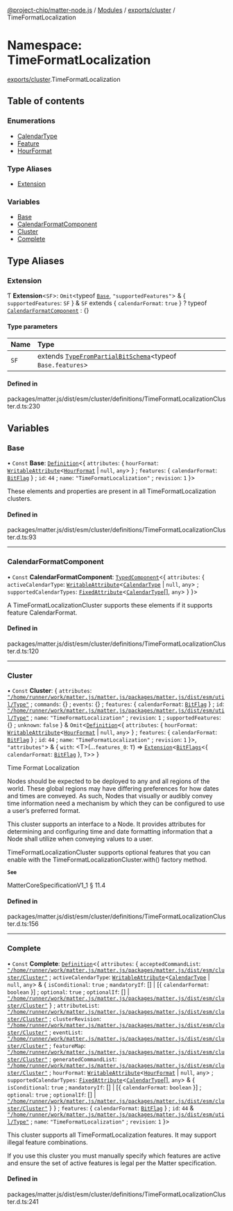 [@project-chip/matter-node.js](../README.md) / [Modules](../modules.md) / [exports/cluster](exports_cluster.md) / TimeFormatLocalization

# Namespace: TimeFormatLocalization

[exports/cluster](exports_cluster.md).TimeFormatLocalization

## Table of contents

### Enumerations

- [CalendarType](../enums/exports_cluster.TimeFormatLocalization.CalendarType.md)
- [Feature](../enums/exports_cluster.TimeFormatLocalization.Feature.md)
- [HourFormat](../enums/exports_cluster.TimeFormatLocalization.HourFormat.md)

### Type Aliases

- [Extension](exports_cluster.TimeFormatLocalization.md#extension)

### Variables

- [Base](exports_cluster.TimeFormatLocalization.md#base)
- [CalendarFormatComponent](exports_cluster.TimeFormatLocalization.md#calendarformatcomponent)
- [Cluster](exports_cluster.TimeFormatLocalization.md#cluster)
- [Complete](exports_cluster.TimeFormatLocalization.md#complete)

## Type Aliases

### Extension

Ƭ **Extension**\<`SF`\>: `Omit`\<typeof [`Base`](exports_cluster.TimeFormatLocalization.md#base), ``"supportedFeatures"``\> & \{ `supportedFeatures`: `SF`  } & `SF` extends \{ `calendarFormat`: ``true``  } ? typeof [`CalendarFormatComponent`](exports_cluster.TimeFormatLocalization.md#calendarformatcomponent) : {}

#### Type parameters

| Name | Type |
| :------ | :------ |
| `SF` | extends [`TypeFromPartialBitSchema`](exports_schema.md#typefrompartialbitschema)\<typeof `Base.features`\> |

#### Defined in

packages/matter.js/dist/esm/cluster/definitions/TimeFormatLocalizationCluster.d.ts:230

## Variables

### Base

• `Const` **Base**: [`Definition`](exports_cluster.ClusterFactory.md#definition)\<\{ `attributes`: \{ `hourFormat`: [`WritableAttribute`](exports_cluster.md#writableattribute)\<[`HourFormat`](../enums/exports_cluster.TimeFormatLocalization.HourFormat.md) \| ``null``, `any`\>  } ; `features`: \{ `calendarFormat`: [`BitFlag`](exports_schema.md#bitflag-1)  } ; `id`: ``44`` ; `name`: ``"TimeFormatLocalization"`` ; `revision`: ``1``  }\>

These elements and properties are present in all TimeFormatLocalization clusters.

#### Defined in

packages/matter.js/dist/esm/cluster/definitions/TimeFormatLocalizationCluster.d.ts:93

___

### CalendarFormatComponent

• `Const` **CalendarFormatComponent**: [`TypedComponent`](../interfaces/exports_cluster.ClusterFactory.TypedComponent.md)\<\{ `attributes`: \{ `activeCalendarType`: [`WritableAttribute`](exports_cluster.md#writableattribute)\<[`CalendarType`](../enums/exports_cluster.TimeFormatLocalization.CalendarType.md) \| ``null``, `any`\> ; `supportedCalendarTypes`: [`FixedAttribute`](exports_cluster.md#fixedattribute)\<[`CalendarType`](../enums/exports_cluster.TimeFormatLocalization.CalendarType.md)[], `any`\>  }  }\>

A TimeFormatLocalizationCluster supports these elements if it supports feature CalendarFormat.

#### Defined in

packages/matter.js/dist/esm/cluster/definitions/TimeFormatLocalizationCluster.d.ts:120

___

### Cluster

• `Const` **Cluster**: \{ `attributes`: [`"/home/runner/work/matter.js/matter.js/packages/matter.js/dist/esm/util/Type"`](export._internal_.__home_runner_work_matter_js_matter_js_packages_matter_js_dist_esm_util_Type_.md) ; `commands`: {} ; `events`: {} ; `features`: \{ `calendarFormat`: [`BitFlag`](exports_schema.md#bitflag-1)  } ; `id`: [`"/home/runner/work/matter.js/matter.js/packages/matter.js/dist/esm/util/Type"`](export._internal_.__home_runner_work_matter_js_matter_js_packages_matter_js_dist_esm_util_Type_.md) ; `name`: ``"TimeFormatLocalization"`` ; `revision`: ``1`` ; `supportedFeatures`: {} ; `unknown`: ``false``  } & `Omit`\<[`Definition`](exports_cluster.ClusterFactory.md#definition)\<\{ `attributes`: \{ `hourFormat`: [`WritableAttribute`](exports_cluster.md#writableattribute)\<[`HourFormat`](../enums/exports_cluster.TimeFormatLocalization.HourFormat.md) \| ``null``, `any`\>  } ; `features`: \{ `calendarFormat`: [`BitFlag`](exports_schema.md#bitflag-1)  } ; `id`: ``44`` ; `name`: ``"TimeFormatLocalization"`` ; `revision`: ``1``  }\>, ``"attributes"``\> & \{ `with`: \<T\>(...`features_0`: `T`) => [`Extension`](exports_cluster.TimeFormatLocalization.md#extension)\<[`BitFlags`](exports_schema.md#bitflags)\<\{ `calendarFormat`: [`BitFlag`](exports_schema.md#bitflag-1)  }, `T`\>\>  }

Time Format Localization

Nodes should be expected to be deployed to any and all regions of the world. These global regions may have
differing preferences for how dates and times are conveyed. As such, Nodes that visually or audibly convey time
information need a mechanism by which they can be configured to use a user’s preferred format.

This cluster supports an interface to a Node. It provides attributes for determining and configuring time and
date formatting information that a Node shall utilize when conveying values to a user.

TimeFormatLocalizationCluster supports optional features that you can enable with the
TimeFormatLocalizationCluster.with() factory method.

**`See`**

MatterCoreSpecificationV1_1 § 11.4

#### Defined in

packages/matter.js/dist/esm/cluster/definitions/TimeFormatLocalizationCluster.d.ts:156

___

### Complete

• `Const` **Complete**: [`Definition`](exports_cluster.ClusterFactory.md#definition)\<\{ `attributes`: \{ `acceptedCommandList`: [`"/home/runner/work/matter.js/matter.js/packages/matter.js/dist/esm/cluster/Cluster"`](export._internal_.__home_runner_work_matter_js_matter_js_packages_matter_js_dist_esm_cluster_Cluster_.md) ; `activeCalendarType`: [`WritableAttribute`](exports_cluster.md#writableattribute)\<[`CalendarType`](../enums/exports_cluster.TimeFormatLocalization.CalendarType.md) \| ``null``, `any`\> & \{ `isConditional`: ``true`` ; `mandatoryIf`: [] \| [\{ `calendarFormat`: `boolean`  }] ; `optional`: ``true`` ; `optionalIf`: [] \| [`"/home/runner/work/matter.js/matter.js/packages/matter.js/dist/esm/cluster/Cluster"`](export._internal_.__home_runner_work_matter_js_matter_js_packages_matter_js_dist_esm_cluster_Cluster_.md)  } ; `attributeList`: [`"/home/runner/work/matter.js/matter.js/packages/matter.js/dist/esm/cluster/Cluster"`](export._internal_.__home_runner_work_matter_js_matter_js_packages_matter_js_dist_esm_cluster_Cluster_.md) ; `clusterRevision`: [`"/home/runner/work/matter.js/matter.js/packages/matter.js/dist/esm/cluster/Cluster"`](export._internal_.__home_runner_work_matter_js_matter_js_packages_matter_js_dist_esm_cluster_Cluster_.md) ; `eventList`: [`"/home/runner/work/matter.js/matter.js/packages/matter.js/dist/esm/cluster/Cluster"`](export._internal_.__home_runner_work_matter_js_matter_js_packages_matter_js_dist_esm_cluster_Cluster_.md) ; `featureMap`: [`"/home/runner/work/matter.js/matter.js/packages/matter.js/dist/esm/cluster/Cluster"`](export._internal_.__home_runner_work_matter_js_matter_js_packages_matter_js_dist_esm_cluster_Cluster_.md) ; `generatedCommandList`: [`"/home/runner/work/matter.js/matter.js/packages/matter.js/dist/esm/cluster/Cluster"`](export._internal_.__home_runner_work_matter_js_matter_js_packages_matter_js_dist_esm_cluster_Cluster_.md) ; `hourFormat`: [`WritableAttribute`](exports_cluster.md#writableattribute)\<[`HourFormat`](../enums/exports_cluster.TimeFormatLocalization.HourFormat.md) \| ``null``, `any`\> ; `supportedCalendarTypes`: [`FixedAttribute`](exports_cluster.md#fixedattribute)\<[`CalendarType`](../enums/exports_cluster.TimeFormatLocalization.CalendarType.md)[], `any`\> & \{ `isConditional`: ``true`` ; `mandatoryIf`: [] \| [\{ `calendarFormat`: `boolean`  }] ; `optional`: ``true`` ; `optionalIf`: [] \| [`"/home/runner/work/matter.js/matter.js/packages/matter.js/dist/esm/cluster/Cluster"`](export._internal_.__home_runner_work_matter_js_matter_js_packages_matter_js_dist_esm_cluster_Cluster_.md)  }  } ; `features`: \{ `calendarFormat`: [`BitFlag`](exports_schema.md#bitflag-1)  } ; `id`: ``44`` & [`"/home/runner/work/matter.js/matter.js/packages/matter.js/dist/esm/util/Type"`](export._internal_.__home_runner_work_matter_js_matter_js_packages_matter_js_dist_esm_util_Type_.md) ; `name`: ``"TimeFormatLocalization"`` ; `revision`: ``1``  }\>

This cluster supports all TimeFormatLocalization features. It may support illegal feature combinations.

If you use this cluster you must manually specify which features are active and ensure the set of active
features is legal per the Matter specification.

#### Defined in

packages/matter.js/dist/esm/cluster/definitions/TimeFormatLocalizationCluster.d.ts:241
